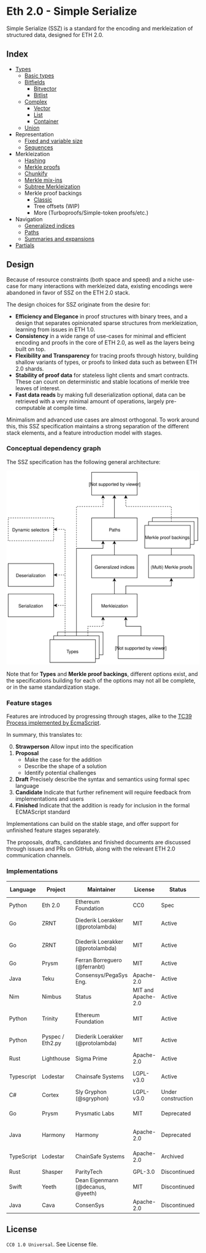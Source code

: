 # Eth 2.0 - Simple Serialize

Simple Serialize (SSZ) is a standard for the encoding and merkleization of structured data, designed for ETH 2.0.

## Index

- [Types](./specs/types/general.md)
  - [Basic types](./specs/types/basic.md)
  - [Bitfields](./specs/types/bitfields.md)
    - [Bitvector](./specs/types/bitfields.md#bitvector)
    - [Bitlist](./specs/types/bitfields.md#bitlist)
  - [Complex](./specs/types/complex.md)
    - [Vector](./specs/types/complex.md#vector)
    - [List](./specs/types/complex.md#lists)
    - [Container](./specs/types/complex.md#container)
  - [Union](./specs/types/union.md)
- Representation
  - [Fixed and variable size](./specs/representation/fixed_variable_size.md)
  - [Sequences](./specs/representation/sequences.md)
- Merkleization
  - [Hashing](./specs/merkleization/hashing.md)
  - [Merkle proofs](./specs/merkleization/merkle_proofs.md)
  - [Chunkify](./specs/merkleization/chunkify.md)
  - [Merkle mix-ins](./specs/merkleization/mixin.md)
  - [Subtree Merkleization](./specs/merkleization/subtree_merkleization.md)
  - Merkle proof backings
    - [Classic](./specs/merkleization/proof_backings/classic.md)
    - Tree offsets (WIP)
    - More (Turboproofs/Simple-token proofs/etc.)
- Navigation
    - [Generalized indices](./specs/navigation/generalized_indices.md)
    - [Paths](./specs/navigation/paths.md)
    - [Summaries and expansions](./specs/navigation/summaries_expansions.md)
- [Partials](./specs/partials/partials.md)

## Design

Because of resource constraints (both space and speed) and a niche use-case for many interactions with merkleized data, existing encodings were abandoned in favor of SSZ on the ETH 2.0 stack.

The design choices for SSZ originate from the desire for:
- **Efficiency and Elegance** in proof structures with binary trees, and a design that separates opinionated sparse structures from merkleization, learning from issues in ETH 1.0.
- **Consistency** in a wide range of use-cases for minimal and efficient encoding and proofs in the core of ETH 2.0, as well as the layers being built on top.
- **Flexibility and Transparency** for tracing proofs through history, building shallow variants of types, or proofs to linked data such as between ETH 2.0 shards.
- **Stability of proof data** for stateless light clients and smart contracts. These can count on deterministic and stable locations of merkle tree leaves of interest.
- **Fast data reads** by making full deserialization optional, data can be retrieved with a very minimal amount of operations, largely pre-computable at compile time.

Minimalism and advanced use cases are almost orthogonal. To work around this, this SSZ specification maintains a strong separation of the different stack elements, and a feature introduction model with stages.

### Conceptual dependency graph

The SSZ specification has the following general architecture: 

![SSZ architecture](./ssz_arch.svg)

Note that for **Types** and **Merkle proof backings**, different options exist, and the specifications building for each of the options may not all be complete, or in the same standardization stage.

### Feature stages

Features are introduced by progressing through stages, alike to the [TC39 Process implemented by EcmaScript](https://tc39.es/process-document/).

In summary, this translates to:

0. **Strawperson** 	Allow input into the specification
1. **Proposal**
   - Make the case for the addition
   - Describe the shape of a solution
   - Identify potential challenges 
2. **Draft**        Precisely describe the syntax and semantics using formal spec language 
3. **Candidate** 	Indicate that further refinement will require feedback from implementations and users 
4. **Finished** 	Indicate that the addition is ready for inclusion in the formal ECMAScript standard 

Implementations can build on the stable stage, and offer support for unfinished feature stages separately.

The proposals, drafts, candidates and finished documents are discussed through issues and PRs on GitHub, along with the relevant ETH 2.0 communication channels.

### Implementations

| Language    | Project           | Maintainer                        | License            | Status             | Features / Notes                | Implementation |
|-------------|-------------------|-----------------------------------|--------------------|--------------------|---------------------------------|----------------|
| Python      | Eth 2.0           | Ethereum Foundation               | CC0                | Spec               | Spec                            |                |
| Go          | ZRNT              | Diederik Loerakker (@protolambda) | MIT                | Active             | Unsafe Go, fast, streaming      |[`protolambda/zssz`](https://github.com/protolambda/zssz) |
| Go          | ZRNT              | Diederik Loerakker (@protolambda) | MIT                | Active             | Generic, caching, datasharing   |[`protolambda/ztyp`](https://github.com/protolambda/ztyp) |
| Go          | Prysm             | Ferran Borreguero (@ferranbt)     | MIT                | Active             | Code-gen, fast                  |[`ferranbt/fastssz`](https://github.com/ferranbt/fastssz/) |
| Java        | Teku              | Consensys/PegaSys Eng.            | Apache-2.0         | Active             | Caching, datasharing            |[`PegaSysEng/teku/ssz`](https://github.com/PegaSysEng/teku/tree/master/ssz/src/main/java/tech/pegasys/teku/ssz) |
| Nim         | Nimbus            | Status                            | MIT and Apache-2.0 | Active             | In-place decode, Caching        |[`status-im/nim-beacon-chain/ssz.nim`](https://github.com/status-im/nim-beacon-chain/blob/master/beacon_chain/ssz.nim) |
| Python      | Trinity           | Ethereum Foundation               | MIT                | Active             | Pyrsistent, partial caching     |[`ethereum/py-ssz`](https://github.com/ethereum/py-ssz) |
| Python      | Pyspec / Eth2.py  | Diederik Loerakker (@protolambda) | MIT                | Active             | Datasharing, caching, streaming |[`protolambda/remerkleable`](https://github.com/protolambda/remerkleable) |
| Rust        | Lighthouse        | Sigma Prime                       | Apache-2.0         | Active             | Partial caching, fast           |[`sigp/lighthouse/ssz`](https://github.com/sigp/lighthouse/tree/master/eth2/utils/ssz) |
| Typescript  | Lodestar          | Chainsafe Systems                 | LGPL-v3.0          | Active             | Both Tree & structural, caching |[`ChainSafe/lodestar/ssz`](https://github.com/ChainSafe/lodestar/tree/master/packages/ssz) |
| C#          | Cortex            | Sly Gryphon (@sgryphon)           | LGPL-v3.0          | Under construction | Experimental                    |[`sgryphon/cortex-ssz`](https://github.com/sgryphon/cortex-ssz) |
| Go          | Prysm             | Prysmatic Labs                    | MIT                | Deprecated         | Generic, reflection, known bugs |[`prysmaticlabs/go-ssz`](https://github.com/prysmaticlabs/go-ssz) |
| Java        | Harmony           | Harmony                           | Apache-2.0         | Deprecated         | Partially merged into Teku      |[`harmony-dev/beacon-chain-java/ssz`](https://github.com/harmony-dev/beacon-chain-java/tree/develop/ssz) |
| TypeScript  | Lodestar          | ChainSafe Systems                 | Apache-2.0         | Archived           | See new Lodestar SSZ            |[`ChainSafe/ssz-js`](https://github.com/ChainSafe/ssz-js) |
| Rust        | Shasper           | ParityTech                        | GPL-3.0            | Discontinued       | No updates                      |[`paritytech/shasper/ssz`](https://github.com/paritytech/shasper/tree/master/utils/ssz) |
| Swift       | Yeeth             | Dean Eigenmann (@decanus, @yeeth) | MIT                | Discontinued       | Incomplete                      |[`yeeth/SimpleSerialize.swift`](https://github.com/yeeth/SimpleSerialize.swift) |
| Java        | Cava              | ConsenSys                         | Apache-2.0         | Discontinued       | Outdated, incomplete            |[`ConsenSys/cava/ssz`](https://www.github.com/ConsenSys/cava/tree/master/ssz) |

## License

`CC0 1.0 Universal`. See License file.
